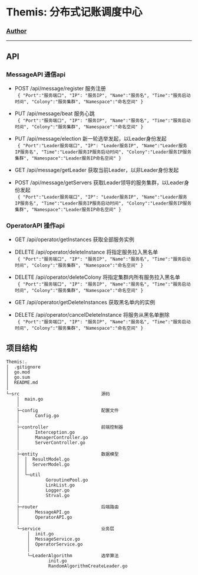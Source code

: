 # Themis: 分布式记账调度中心


### [Author](https://www.wzxaugenstern.online/#/)

---

## API
### MessageAPI  通信api
* POST /api/message/register  服务注册  
` {
  "Port":"服务端口",
  "IP": "服务IP",
  "Name":"服务名",
  "Time":"服务启动时间",
  "Colony":"服务集群",
  "Namespace":"命名空间"
  }`


* PUT /api/message/beat  服务心跳  
  ` {
  "Port":"服务端口",
  "IP": "服务IP",
  "Name":"服务名",
  "Time":"服务启动时间",
  "Colony":"服务集群",
  "Namespace":"命名空间"
  }`


* PUT /api/message/election  新一轮选举发起，以Leader身份发起    
  ` {
  "Port":"Leader服务端口",
  "IP": "Leader服务IP",
  "Name":"Leader服务IP服务名",
  "Time":"Leader服务IP服务启动时间",
  "Colony":"Leader服务IP服务集群",
  "Namespace":"Leader服务IP命名空间"
  }`


* GET /api/message/getLeader  获取当前Leader，以非Leader身份发起  


* POST /api/message/getServers  获取Leader领导的服务集群，以Leader身份发起  
  ` {
  "Port":"Leader服务端口",
  "IP": "Leader服务IP",
  "Name":"Leader服务IP服务名",
  "Time":"Leader服务IP服务启动时间",
  "Colony":"Leader服务IP服务集群",
  "Namespace":"Leader服务IP命名空间"
  }`

### OperatorAPI  操作api


* GET /api/operator/getInstances 获取全部服务实例  


* DELETE /api/operator/deleteInstance 将指定服务拉入黑名单  
  ` {
  "Port":"服务端口",
  "IP": "服务IP",
  "Name":"服务名",
  "Time":"服务启动时间",
  "Colony":"服务集群",
  "Namespace":"命名空间"
  }`


* DELETE /api/operator/deleteColony 将指定集群内所有服务拉入黑名单  
  ` {
  "Port":"服务端口",
  "IP": "服务IP",
  "Name":"服务名",
  "Time":"服务启动时间",
  "Colony":"服务集群",
  "Namespace":"命名空间"
  }`


* GET /api/operator/getDeleteInstances 获取黑名单内的实例  


* DELETE /api/operator/cancelDeleteInstance 将服务从黑名单删除  
  ` {
  "Port":"服务端口",
  "IP": "服务IP",
  "Name":"服务名",
  "Time":"服务启动时间",
  "Colony":"服务集群",
  "Namespace":"命名空间"
  }`


## 项目结构
```
Themis:.
│  .gitignore
│  go.mod
│  go.sum
│  README.md
│
└─src                               源码
    │  main.go
    │
    ├─config                        配置文件
    │      Config.go
    │
    ├─controller                    前端控制器
    │      Interception.go
    │      ManagerController.go
    │      ServerController.go
    │
    ├─entity                        数据模型
    │  │  ResultModel.go
    │  │  ServerModel.go
    │  │
    │  └─util
    │          GoroutinePool.go
    │          LinkList.go
    │          Logger.go
    │          Strval.go
    │
    ├─router                        后端路由
    │      MessageAPI.go
    │      OperatorAPI.go
    │
    └─service                       业务层
        │  init.go
        │  MessageService.go
        │  OperatorService.go
        │
        └─LeaderAlgorithm           选举算法
                init.go
                RandomAlgorithmCreateLeader.go
```
